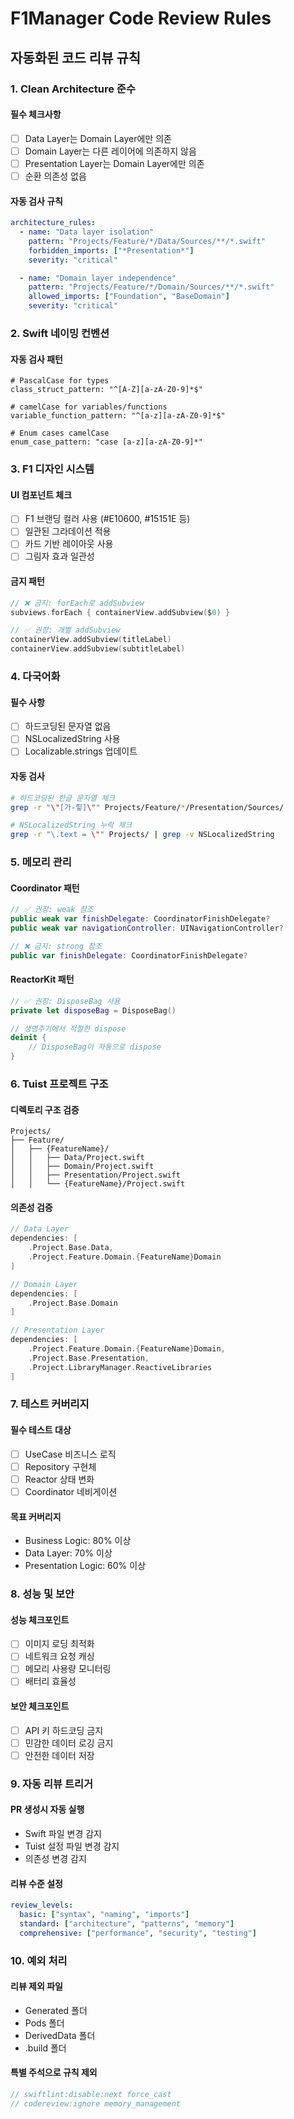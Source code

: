 # F1Manager Code Review Rules

## 자동화된 코드 리뷰 규칙

### 1. Clean Architecture 준수

#### 필수 체크사항
- [ ] Data Layer는 Domain Layer에만 의존
- [ ] Domain Layer는 다른 레이어에 의존하지 않음
- [ ] Presentation Layer는 Domain Layer에만 의존
- [ ] 순환 의존성 없음

#### 자동 검사 규칙
```yaml
architecture_rules:
  - name: "Data layer isolation"
    pattern: "Projects/Feature/*/Data/Sources/**/*.swift"
    forbidden_imports: ["*Presentation*"]
    severity: "critical"

  - name: "Domain layer independence"
    pattern: "Projects/Feature/*/Domain/Sources/**/*.swift"
    allowed_imports: ["Foundation", "BaseDomain"]
    severity: "critical"
```

### 2. Swift 네이밍 컨벤션

#### 자동 검사 패턴
```regex
# PascalCase for types
class_struct_pattern: "^[A-Z][a-zA-Z0-9]*$"

# camelCase for variables/functions
variable_function_pattern: "^[a-z][a-zA-Z0-9]*$"

# Enum cases camelCase
enum_case_pattern: "case [a-z][a-zA-Z0-9]*"
```

### 3. F1 디자인 시스템

#### UI 컴포넌트 체크
- [ ] F1 브랜딩 컬러 사용 (#E10600, #15151E 등)
- [ ] 일관된 그라데이션 적용
- [ ] 카드 기반 레이아웃 사용
- [ ] 그림자 효과 일관성

#### 금지 패턴
```swift
// ❌ 금지: forEach로 addSubview
subviews.forEach { containerView.addSubview($0) }

// ✅ 권장: 개별 addSubview
containerView.addSubview(titleLabel)
containerView.addSubview(subtitleLabel)
```

### 4. 다국어화

#### 필수 사항
- [ ] 하드코딩된 문자열 없음
- [ ] NSLocalizedString 사용
- [ ] Localizable.strings 업데이트

#### 자동 검사
```bash
# 하드코딩된 한글 문자열 체크
grep -r "\"[가-힣]\"" Projects/Feature/*/Presentation/Sources/

# NSLocalizedString 누락 체크
grep -r "\.text = \"" Projects/ | grep -v NSLocalizedString
```

### 5. 메모리 관리

#### Coordinator 패턴
```swift
// ✅ 권장: weak 참조
public weak var finishDelegate: CoordinatorFinishDelegate?
public weak var navigationController: UINavigationController?

// ❌ 금지: strong 참조
public var finishDelegate: CoordinatorFinishDelegate?
```

#### ReactorKit 패턴
```swift
// ✅ 권장: DisposeBag 사용
private let disposeBag = DisposeBag()

// 생명주기에서 적절한 dispose
deinit {
    // DisposeBag이 자동으로 dispose
}
```

### 6. Tuist 프로젝트 구조

#### 디렉토리 구조 검증
```
Projects/
├── Feature/
│   ├── {FeatureName}/
│   │   ├── Data/Project.swift
│   │   ├── Domain/Project.swift
│   │   ├── Presentation/Project.swift
│   │   └── {FeatureName}/Project.swift
```

#### 의존성 검증
```swift
// Data Layer
dependencies: [
    .Project.Base.Data,
    .Project.Feature.Domain.{FeatureName}Domain
]

// Domain Layer
dependencies: [
    .Project.Base.Domain
]

// Presentation Layer
dependencies: [
    .Project.Feature.Domain.{FeatureName}Domain,
    .Project.Base.Presentation,
    .Project.LibraryManager.ReactiveLibraries
]
```

### 7. 테스트 커버리지

#### 필수 테스트 대상
- [ ] UseCase 비즈니스 로직
- [ ] Repository 구현체
- [ ] Reactor 상태 변화
- [ ] Coordinator 네비게이션

#### 목표 커버리지
- Business Logic: 80% 이상
- Data Layer: 70% 이상
- Presentation Logic: 60% 이상

### 8. 성능 및 보안

#### 성능 체크포인트
- [ ] 이미지 로딩 최적화
- [ ] 네트워크 요청 캐싱
- [ ] 메모리 사용량 모니터링
- [ ] 배터리 효율성

#### 보안 체크포인트
- [ ] API 키 하드코딩 금지
- [ ] 민감한 데이터 로깅 금지
- [ ] 안전한 데이터 저장

### 9. 자동 리뷰 트리거

#### PR 생성시 자동 실행
- Swift 파일 변경 감지
- Tuist 설정 파일 변경 감지
- 의존성 변경 감지

#### 리뷰 수준 설정
```yaml
review_levels:
  basic: ["syntax", "naming", "imports"]
  standard: ["architecture", "patterns", "memory"]
  comprehensive: ["performance", "security", "testing"]
```

### 10. 예외 처리

#### 리뷰 제외 파일
- Generated 폴더
- Pods 폴더
- DerivedData 폴더
- .build 폴더

#### 특별 주석으로 규칙 제외
```swift
// swiftlint:disable:next force_cast
// codereview:ignore memory_management
```